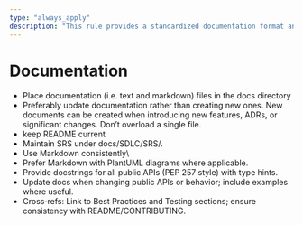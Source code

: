 ```yaml
---
type: "always_apply"
description: "This rule provides a standardized documentation format and policy for all projects."
---
```


# Documentation

- Place documentation (i.e. text and markdown) files in the docs directory
- Preferably update documentation rather than creating new ones. New documents can be created when introducing new features, ADRs, or significant changes. Don’t
  overload a single file.
- keep README current
- Maintain SRS under docs/SDLC/SRS/.
- Use Markdown consistently\
- Prefer Markdown with PlantUML diagrams where applicable.
- Provide docstrings for all public APIs (PEP 257 style) with type hints.
- Update docs when changing public APIs or behavior; include examples where useful.
- Cross‑refs: Link to Best Practices and Testing sections; ensure consistency with README/CONTRIBUTING.
